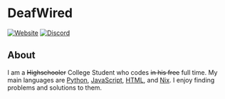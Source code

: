 # DeafWired
[![Website](https://img.shields.io/website?url=https%3A%2F%2Fdeafwired.dev%2F&label=deafwired.dev)](https://deafwired.dev/)
[![Discord](https://img.shields.io/discord/866481143700521000?label=discord)](https://discord.gg/fJk3fxrYjq)
## About
I am a ~~Highschooler~~ College Student who codes ~~in his free~~ full time. My main languages are [Python](https://www.python.org/), [JavaScript](https://www.javascript.com/), [HTML](https://developer.mozilla.org/en-US/docs/Web/HTML), and [Nix](https://nixos.org/). I enjoy finding problems and solutions to them.
